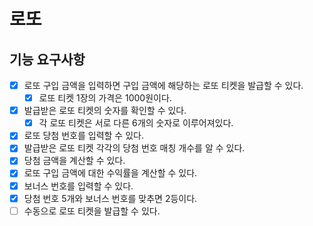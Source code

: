 
# 로또

## 기능 요구사항
- [x] 로또 구입 금액을 입력하면 구입 금액에 해당하는 로또 티켓을 발급할 수 있다.
  - [x] 로또 티켓 1장의 가격은 1000원이다.
- [x] 발급받은 로또 티켓의 숫자를 확인할 수 있다.
  - [x] 각 로또 티켓은 서로 다른 6개의 숫자로 이루어져있다.
- [x] 로또 당첨 번호를 입력할 수 있다.
- [x] 발급받은 로또 티켓 각각의 당첨 번호 매칭 개수를 알 수 있다.
- [x] 당첨 금액을 계산할 수 있다.
- [x] 로또 구입 금액에 대한 수익률을 계산할 수 있다.
- [x] 보너스 번호를 입력할 수 있다.
- [x] 당첨 번호 5개와 보너스 번호를 맞추면 2등이다.
- [ ] 수동으로 로또 티켓을 발급할 수 있다.